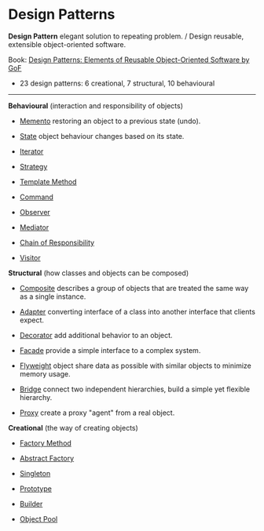 # Design Patterns

**Design Pattern** elegant solution to repeating problem. / Design reusable, extensible object-oriented software.

Book: [Design Patterns: Elements of Reusable Object-Oriented Software by GoF](https://www.amazon.com/Design-Patterns-Elements-Reusable-Object-Oriented/dp/0201633612)
* 23 design patterns: 6 creational, 7 structural, 10 behavioural
***
**Behavioural** (interaction and responsibility of objects)

* [Memento](https://github.com/shamy1st/design-pattern-memento-java) restoring an object to a previous state (undo).

* [State](https://github.com/shamy1st/design-pattern-state-java) object behaviour changes based on its state.

* [Iterator](https://github.com/shamy1st/design-pattern-iterator-java)

* [Strategy](https://github.com/shamy1st/design-pattern-strategy-java)

* [Template Method](https://github.com/shamy1st/design-pattern-template-java)

* [Command](https://github.com/shamy1st/design-pattern-command-java)

* [Observer](https://github.com/shamy1st/design-pattern-observer-java)

* [Mediator](https://github.com/shamy1st/design-pattern-mediator-java)

* [Chain of Responsibility](https://github.com/shamy1st/design-pattern-chain-of-responsibility-java)

* [Visitor](https://github.com/shamy1st/design-pattern-visitor-java)

**Structural** (how classes and objects can be composed)
* [Composite](https://github.com/shamy1st/design-pattern-composite-java) describes a group of objects that are treated the same way as a single instance.

* [Adapter](https://github.com/shamy1st/design-pattern-adapter-java) converting interface of a class into another interface that clients expect.

* [Decorator](https://github.com/shamy1st/design-pattern-decorator-java) add additional behavior to an object.

* [Facade](https://github.com/shamy1st/design-pattern-facade-java) provide a simple interface to a complex system.

* [Flyweight](https://github.com/shamy1st/design-pattern-flyweight-java) object share data as possible with similar objects to minimize memory usage.

* [Bridge](https://github.com/shamy1st/design-pattern-bridge-java) connect two independent hierarchies, build a simple yet flexible hierarchy.

* [Proxy](https://github.com/shamy1st/design-pattern-proxy-java) create a proxy "agent" from a real object.

**Creational** (the way of creating objects)
* [Factory Method]()

* [Abstract Factory]()

* [Singleton]()

* [Prototype]()

* [Builder]()

* [Object Pool]()

